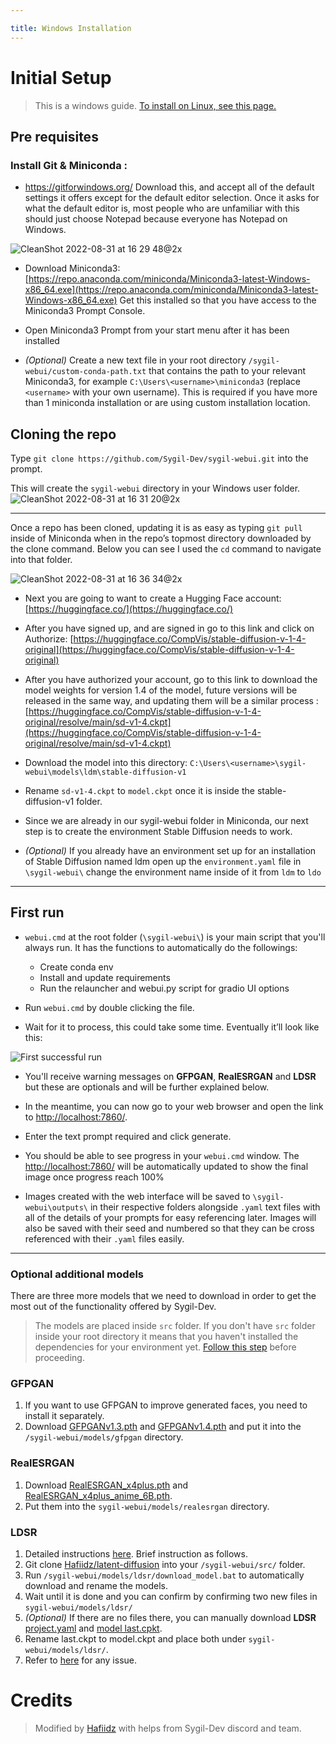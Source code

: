 ```yaml
---

title: Windows Installation
---
```


<!--
This file is part of sygil-webui (https://github.com/Sygil-Dev/sygil-webui/).

Copyright 2022 Sygil-Dev team.
This program is free software: you can redistribute it and/or modify
it under the terms of the GNU Affero General Public License as published by
the Free Software Foundation, either version 3 of the License, or
(at your option) any later version.

This program is distributed in the hope that it will be useful,
but WITHOUT ANY WARRANTY; without even the implied warranty of
MERCHANTABILITY or FITNESS FOR A PARTICULAR PURPOSE.  See the
GNU Affero General Public License for more details.

You should have received a copy of the GNU Affero General Public License
along with this program.  If not, see <http://www.gnu.org/licenses/>.
-->

# Initial Setup

> This is a windows guide. [To install on Linux, see this page.](2.linux-installation.md)

## Pre requisites

### Install Git & Miniconda :

* https://gitforwindows.org/ Download this, and accept all of the default settings it offers except for the default editor selection. Once it asks for what the default editor is, most people who are unfamiliar with this should just choose Notepad because everyone has Notepad on Windows.

![CleanShot 2022-08-31 at 16 29 48@2x](https://user-images.githubusercontent.com/463317/187796320-e6edbb39-dff1-46a2-a1a1-c4c1875d414c.jpg)

* Download Miniconda3:
  [https://repo.anaconda.com/miniconda/Miniconda3-latest-Windows-x86_64.exe](https://repo.anaconda.com/miniconda/Miniconda3-latest-Windows-x86_64.exe) Get this installed so that you have access to the Miniconda3 Prompt Console.

* Open Miniconda3 Prompt from your start menu after it has been installed

* _(Optional)_ Create a new text file in your root directory `/sygil-webui/custom-conda-path.txt` that contains the path to your relevant Miniconda3, for example `C:\Users\<username>\miniconda3` (replace `<username>` with your own username). This is required if you have more than 1 miniconda installation or are using custom installation location. 

## Cloning the repo

Type `git clone https://github.com/Sygil-Dev/sygil-webui.git` into the prompt. 

This will create the `sygil-webui` directory in your Windows user folder. 
![CleanShot 2022-08-31 at 16 31 20@2x](https://user-images.githubusercontent.com/463317/187796462-29e5bafd-bbc1-4a48-adc8-7eccc174cb62.jpg)

--- 

Once a repo has been cloned, updating it is as easy as typing `git pull` inside of Miniconda when in the repo’s topmost directory downloaded by the clone command. Below you can see I used the `cd` command to navigate into that folder.

![CleanShot 2022-08-31 at 16 36 34@2x](https://user-images.githubusercontent.com/463317/187796970-db94402f-717b-43a8-9c85-270c0cd256c3.jpg)

* Next you are going to want to create a Hugging Face account: [https://huggingface.co/](https://huggingface.co/) 

* After you have signed up, and are signed in go to this link and click on Authorize: [https://huggingface.co/CompVis/stable-diffusion-v-1-4-original](https://huggingface.co/CompVis/stable-diffusion-v-1-4-original)  

* After you have authorized your account, go to this link to download the model weights for version 1.4 of the model, future versions will be released in the same way, and updating them will be a similar process : 
  [https://huggingface.co/CompVis/stable-diffusion-v-1-4-original/resolve/main/sd-v1-4.ckpt](https://huggingface.co/CompVis/stable-diffusion-v-1-4-original/resolve/main/sd-v1-4.ckpt)

* Download the model into this directory: `C:\Users\<username>\sygil-webui\models\ldm\stable-diffusion-v1`

* Rename `sd-v1-4.ckpt` to `model.ckpt` once it is inside the stable-diffusion-v1 folder.

* Since we are already in our sygil-webui folder in Miniconda, our next step is to create the environment Stable Diffusion needs to work. 

* _(Optional)_ If you already have an environment set up for an installation of Stable Diffusion named ldm open up the `environment.yaml` file in `\sygil-webui\` change the environment name inside of it from `ldm` to `ldo`

--- 

## First run

* `webui.cmd` at the root folder (`\sygil-webui\`) is your main script that you'll always run. It has the functions to automatically do the followings:
  
  * Create conda env 
  * Install and update requirements
  * Run the relauncher and webui.py script for gradio UI options 

* Run `webui.cmd` by double clicking the file.

* Wait for it to process, this could take some time. Eventually it’ll look like this:

![First successful run](https://user-images.githubusercontent.com/3688500/189009827-66c5df32-be44-4851-a265-6791444f537f.JPG)

* You'll receive warning messages on **GFPGAN**, **RealESRGAN** and **LDSR** but these are optionals and will be further explained below. 

* In the meantime, you can now go to your web browser and open the link to [http://localhost:7860/](http://localhost:7860/).

* Enter the text prompt required and click generate.

* You should be able to see progress in your `webui.cmd` window. The [http://localhost:7860/](http://localhost:7860/) will be automatically updated to show the final image once progress reach 100%

* Images created with the web interface will be saved to `\sygil-webui\outputs\` in their respective folders alongside `.yaml` text files with all of the details of your prompts for easy referencing later. Images will also be saved with their seed and numbered so that they can be cross referenced with their `.yaml` files easily. 

--- 

### Optional additional models

There are three more models that we need to download in order to get the most out of the functionality offered by Sygil-Dev.

> The models are placed inside `src` folder. If you don't have `src` folder inside your root directory it means that you haven't installed the dependencies for your environment yet. [Follow this step](#first-run) before proceeding.

### GFPGAN

1. If you want to use GFPGAN to improve generated faces, you need to install it separately.
2. Download [GFPGANv1.3.pth](https://github.com/TencentARC/GFPGAN/releases/download/v1.3.0/GFPGANv1.3.pth) and [GFPGANv1.4.pth](https://github.com/TencentARC/GFPGAN/releases/download/v1.3.4/GFPGANv1.4.pth) and put it into the `/sygil-webui/models/gfpgan` directory. 

### RealESRGAN

1. Download [RealESRGAN_x4plus.pth](https://github.com/xinntao/Real-ESRGAN/releases/download/v0.1.0/RealESRGAN_x4plus.pth) and [RealESRGAN_x4plus_anime_6B.pth](https://github.com/xinntao/Real-ESRGAN/releases/download/v0.2.2.4/RealESRGAN_x4plus_anime_6B.pth).
2. Put them into the `sygil-webui/models/realesrgan` directory. 

### LDSR

1. Detailed instructions [here](https://github.com/Hafiidz/latent-diffusion). Brief instruction as follows.
2. Git clone [Hafiidz/latent-diffusion](https://github.com/Hafiidz/latent-diffusion) into your `/sygil-webui/src/` folder.
3. Run `/sygil-webui/models/ldsr/download_model.bat` to automatically download and rename the models.
4. Wait until it is done and you can confirm by confirming two new files in `sygil-webui/models/ldsr/`
5. _(Optional)_ If there are no files there, you can manually download **LDSR** [project.yaml](https://heibox.uni-heidelberg.de/f/31a76b13ea27482981b4/?dl=1) and [model last.cpkt](https://heibox.uni-heidelberg.de/f/578df07c8fc04ffbadf3/?dl=1). 
6. Rename last.ckpt to model.ckpt and place both under `sygil-webui/models/ldsr/`.
7. Refer to [here](https://github.com/Sygil-Dev/sygil-webui/issues/488) for any issue.

# Credits

> Modified by [Hafiidz](https://github.com/Hafiidz) with helps from Sygil-Dev discord and team.
